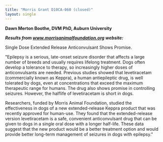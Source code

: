 ```yaml
---
title: "Morris Grant D10CA-060 (closed)"
layout: single
---
```


**Dawn Merton Boothe, DVM PhD, Auburn University**

**_Results from www.morrisanimalfoundation.org website:_**

Single Dose Extended Release Anticonvulsant Shows Promise.

\"Epilepsy is a serious, late-onset seizure disorder that affects a
large number of breeds and usually requires lifelong treatment. Dogs
often develop a tolerance to therapy, so increasingly higher doses of
anticonvulsants are needed. Previous studies showed that levetiracetam
(commercially known as Keppra), a human antiepileptic drug, is well
tolerated by dogs, even at concentrations that exceed the maximum
therapeutic range for humans. The drug also shows promise in controlling
seizures. However, the halflife of levetiracetam is short in dogs.

Researchers, funded by Morris Animal Foundation, studied the
effectiveness in dogs of a new extended-release Keppra product that was
recently approved for human-use. They found that the extended-release
version levetiracetam is a safe, convenient anticonvulsant drug that can
be given to dogs in a single oral dose with a longer half-life. These
data suggest that the new product would be a better treatment option and
would provide better long-term management of seizures in dogs with
epilepsy."
